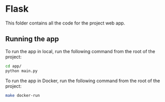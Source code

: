 # Flask

This folder contains all the code for the project web app.

## Running the app

To run the app in local, run the following command from the root of the project:
```bash
cd app/
python main.py
```

To run the app in Docker, run the following command from the root of the project:
```bash
make docker-run
```
